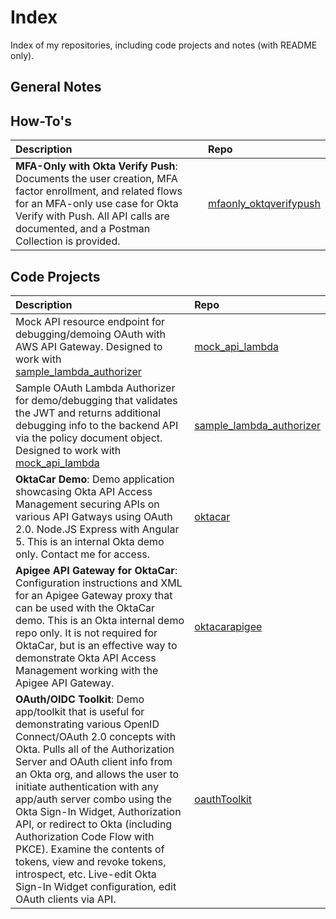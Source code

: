 # Index
Index of my repositories, including code projects and notes (with README only).
## General Notes
## How-To's

| Description                           | Repo   |
| :--------- | :-------| 
| __MFA-Only with Okta Verify Push__: Documents the user creation, MFA factor enrollment, and related flows for an MFA-only use case for Okta Verify with Push. All API calls are documented, and a Postman Collection is provided. | [mfaonly_oktqverifypush](https://github.com/bgarlow/mfaonly_oktaverifypush) |

## Code Projects 

| Description                           | Repo   |
| :--------- | :------- |
| Mock API resource endpoint for debugging/demoing OAuth with AWS API Gateway. Designed to work with [sample_lambda_authorizer](https://github.com/bgarlow/sample_lambda_authorizer) | [mock_api_lambda](https://github.com/bgarlow/mock_api_lambda)| 
| Sample OAuth Lambda Authorizer for demo/debugging that validates the JWT and returns additional debugging info to the backend API via the policy document object. Designed to work with [mock_api_lambda](https://github.com/bgarlow/mock_api_lambda)            | [sample_lambda_authorizer](https://github.com/bgarlow/sample_lambda_authorizer)|
|__OktaCar Demo__: Demo application showcasing Okta API Access Management securing APIs on various API Gatways using OAuth 2.0. Node.JS Express with Angular 5. This is an internal Okta demo only. Contact me for access.| [oktacar](https://github.com/bgarlow/oktacar)|
|__Apigee API Gateway for OktaCar__: Configuration instructions and XML for an Apigee Gateway proxy that can be used with the OktaCar demo. This is an Okta internal demo repo only. It is not required for OktaCar, but is an effective way to demonstrate Okta API Access Management working with the Apigee API Gateway. | [oktacarapigee](https://github.com/bgarlow/oktacarapigee) |
|__OAuth/OIDC Toolkit__: Demo app/toolkit that is useful for demonstrating various OpenID Connect/OAuth 2.0 concepts with Okta. Pulls all of the Authorization Server and OAuth client info from an Okta org, and allows the user to initiate authentication with any app/auth server combo using the Okta Sign-In Widget, Authorization API, or redirect to Okta (including Authorization Code Flow with PKCE). Examine the contents of tokens, view and revoke tokens, introspect, etc. Live-edit Okta Sign-In Widget configuration, edit OAuth clients via API. | [oauthToolkit](https://github.com/bgarlow/oauthToolkit) |